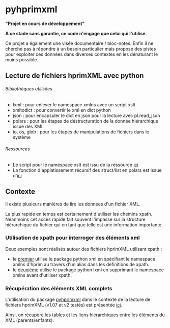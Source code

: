 # pyhprimxml

**"Projet en cours de développement"**

**À ce stade sans garantie, ce code n'engage que celui qui l'utilise.**

Ce projet a également une visée documentaire / bloc-notes. Enfin il ne cherche pas à répondre à un besoin particulier mais propose des pistes pour exploiter ces données dans diverses contextes en les dénaturant le moins possible.

## Lecture de fichiers hprimXML avec python


###### Bibliothèques utilisées

- lxml : pour enlever le namespace xmlns avec un script xslt
- xmltodict : pour convertir le xml en dict python 
- json : pour encapsuler le dict en json pour la lecture avec pl.read_json
- polars : pour les étapes de déstructuration de la donnée hiérarchique issue des XML
- io, os, glob : pour les étapes de manipulations de fichiers dans le système


###### Ressources

- Le script pour le namespace xslt est issu de la ressource [ici](https://wiki.tei-c.org/index.php/Remove-Namespaces.xsl)
- La fonction d'applatissement récursif des struct/list en polars est issue d'[ici](https://github.com/pola-rs/polars/issues/7078#issuecomment-2258225305)



## Contexte

Il existe plusieurs manières de lire les données d'un fichier XML.

La plus rapide en temps est certainement d'utiliser les chemins xpath.
Néanmoins cet accès rapide fait souvent l'impasse sur la structure hiérarchique du fichier qui en tant que telle est une information importante.

### Utilisation de xpath pour interroger des éléments xml

Deux exemples sont réalisés autour des fichiers hprimXML utilisant xpath :

- le [premier](https://guillaumepressiat.github.io/pyhprimxml/xpath_xml.html) utilise le package python xml en spécifiant le namespace xmlns d'hprim au travers d'un alias dans les définitions de xpath.
- le [deuxième](https://guillaumepressiat.github.io/pyhprimxml/xpath_lxml.html) utilise le package python lxml en supprimant le namespace xmlns avant d'utiliser xpath.


### Récupération des éléments XML complets


L'utilisation du package [pyhprimxml](https://guillaumepressiat.github.io/pyhprimxml/) dans le contexte de la lecture de fichiers hprimXML (v1.07 et v2 testés) est présentée [ici](https://guillaumepressiat.github.io/pyhprimxml/).

Ainsi, on récupère les tables et les liens hiérarchiques entre les éléments du XML (parents/enfants).


